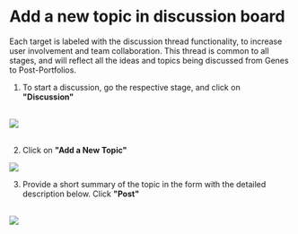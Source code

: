 # Add a new topic in discussion board

Each target is labeled with the discussion thread functionality, to increase user involvement and team collaboration. This thread is common to all stages, and will reflect all the ideas and topics being discussed from Genes to Post-Portfolios.
  

1. To start a discussion, go the respective stage, and click on **"Discussion"**
<br />

<img src="/daikon/img/AdminGuide/UserMgmt/DiscussionOption.png" />
<br />
<br />

2. Click on **"Add a New Topic"**


<img src="/daikon/img/AdminGuide/UserMgmt/AddNewTopic.png" />
<br />


3.  Provide a short summary of the topic in the form with the detailed description below. Click **"Post"**
<br />

<img src="/daikon/img/AdminGuide/UserMgmt/AddNewTopicForm.png" />
<br />
<br />

